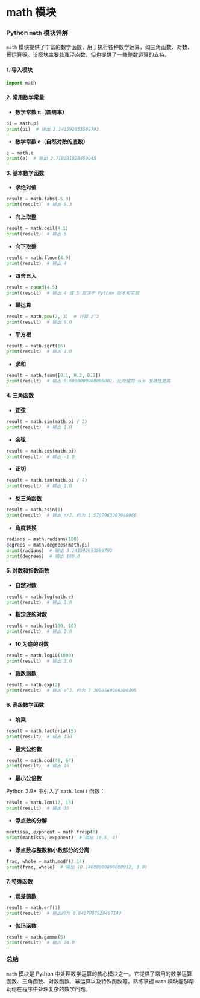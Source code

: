 # math 模块

### Python `math` 模块详解

`math` 模块提供了丰富的数学函数，用于执行各种数学运算，如三角函数、对数、幂运算等。该模块主要处理浮点数，但也提供了一些整数运算的支持。

#### 1. 导入模块

```python
import math
```

#### 2. 常用数学常量

- **数学常数 π（圆周率）**

```python
pi = math.pi
print(pi)  # 输出 3.141592653589793
```

- **数学常数 e（自然对数的底数）**

```python
e = math.e
print(e)  # 输出 2.718281828459045
```

#### 3. 基本数学函数

- **求绝对值**

```python
result = math.fabs(-5.3)
print(result)  # 输出 5.3
```

- **向上取整**

```python
result = math.ceil(4.1)
print(result)  # 输出 5
```

- **向下取整**

```python
result = math.floor(4.9)
print(result)  # 输出 4
```

- **四舍五入**

```python
result = round(4.5)
print(result)  # 输出 4 或 5 取决于 Python 版本和实现
```

- **幂运算**

```python
result = math.pow(2, 3)  # 计算 2^3
print(result)  # 输出 8.0
```

- **平方根**

```python
result = math.sqrt(16)
print(result)  # 输出 4.0
```

- **求和**

```python
result = math.fsum([0.1, 0.2, 0.3])
print(result)  # 输出 0.6000000000000001，比内建的 sum 准确性更高
```

#### 4. 三角函数

- **正弦**

```python
result = math.sin(math.pi / 2)
print(result)  # 输出 1.0
```

- **余弦**

```python
result = math.cos(math.pi)
print(result)  # 输出 -1.0
```

- **正切**

```python
result = math.tan(math.pi / 4)
print(result)  # 输出 1.0
```

- **反三角函数**

```python
result = math.asin(1)
print(result)  # 输出 π/2，约为 1.5707963267948966
```

- **角度转换**

```python
radians = math.radians(180)
degrees = math.degrees(math.pi)
print(radians)  # 输出 3.141592653589793
print(degrees)  # 输出 180.0
```

#### 5. 对数和指数函数

- **自然对数**

```python
result = math.log(math.e)
print(result)  # 输出 1.0
```

- **指定底的对数**

```python
result = math.log(100, 10)
print(result)  # 输出 2.0
```

- **10 为底的对数**

```python
result = math.log10(1000)
print(result)  # 输出 3.0
```

- **指数函数**

```python
result = math.exp(2)
print(result)  # 输出 e^2，约为 7.3890560989306495
```

#### 6. 高级数学函数

- **阶乘**

```python
result = math.factorial(5)
print(result)  # 输出 120
```

- **最大公约数**

```python
result = math.gcd(48, 64)
print(result)  # 输出 16
```

- **最小公倍数**

Python 3.9+ 中引入了 `math.lcm()` 函数：

```python
result = math.lcm(12, 18)
print(result)  # 输出 36
```

- **浮点数的分解**

```python
mantissa, exponent = math.frexp(8)
print(mantissa, exponent)  # 输出 (0.5, 4)
```

- **浮点数与整数和小数部分的分离**

```python
frac, whole = math.modf(3.14)
print(frac, whole)  # 输出 (0.14000000000000012, 3.0)
```

#### 7. 特殊函数

- **误差函数**

```python
result = math.erf(1)
print(result)  # 输出约为 0.8427007929497149
```

- **伽玛函数**

```python
result = math.gamma(5)
print(result)  # 输出 24.0
```

### 总结

`math` 模块是 Python 中处理数学运算的核心模块之一。它提供了常用的数学运算函数、三角函数、对数函数、幂运算以及特殊函数等。熟练掌握 `math` 模块能够帮助你在程序中处理复杂的数学问题。
